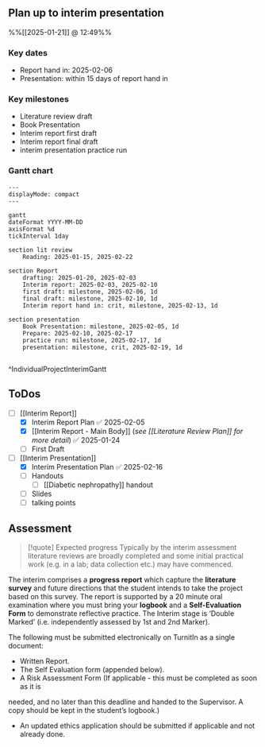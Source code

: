
## Plan up to interim presentation
%%[[2025-01-21]] @ 12:49%%

### Key dates

- Report hand in: 2025-02-06
- Presentation: within 15 days of report hand in

### Key milestones

- Literature review draft
- Book Presentation
- Interim report first draft
- Interim report final draft
- interim presentation practice run

### Gantt chart

```mermaid
---
displayMode: compact
---

gantt
dateFormat YYYY-MM-DD
axisFormat %d
tickInterval 1day

section lit review
	Reading: 2025-01-15, 2025-02-22

section Report
	drafting: 2025-01-20, 2025-02-03
	Interim report: 2025-02-03, 2025-02-10
	first draft: milestone, 2025-02-06, 1d
	final draft: milestone, 2025-02-10, 1d
	Interim report hand in: crit, milestone, 2025-02-13, 1d

section presentation
	Book Presentation: milestone, 2025-02-05, 1d
	Prepare: 2025-02-10, 2025-02-17
	practice run: milestone, 2025-02-17, 1d
	presentation: milestone, crit, 2025-02-19, 1d
	
```

^IndividualProjectInterimGantt

## ToDos

- [ ] [[Interim Report]] 
	- [x] Interim Report Plan ✅ 2025-02-05
	- [x] [[Interim Report - Main Body]] (*see [[Literature Review Plan]] for more detail*) ✅ 2025-01-24
	- [ ] First Draft

- [ ] [[Interim Presentation]]
	- [x] Interim Presentation Plan ✅ 2025-02-16
	- [ ] Handouts
		- [ ] [[Diabetic nephropathy]] handout
	- [ ] Slides
	- [ ] talking points

## Assessment

> [!quote] Expected progress
> Typically by the interim assessment literature reviews are broadly completed and some initial practical work (e.g. in a lab; data collection etc.) may have commenced.  

The interim comprises a **progress report** which capture the **literature survey** and future directions that the student intends to take the project based on this survey. The report is supported by a 20 minute oral examination where you must bring your **logbook** and a **Self-Evaluation Form** to demonstrate reflective practice. The Interim stage is ‘Double Marked’ (i.e. independently assessed by 1st and 2nd Marker).

The following must be submitted electronically on TurnitIn as a single document:  
- Written Report.  
- The Self Evaluation form (appended below).  
- A Risk Assessment Form (If applicable - this must be completed as soon as it is  

needed, and no later than this deadline and handed to the Supervisor. A copy should be kept in the student’s logbook.)  
- An updated ethics application should be submitted if applicable and not already done.
